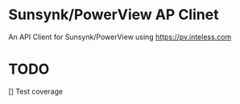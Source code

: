 # Sunsynk/PowerView AP Clinet

An API Client for Sunsynk/PowerView using https://pv.inteless.com

# TODO
[] Test coverage
